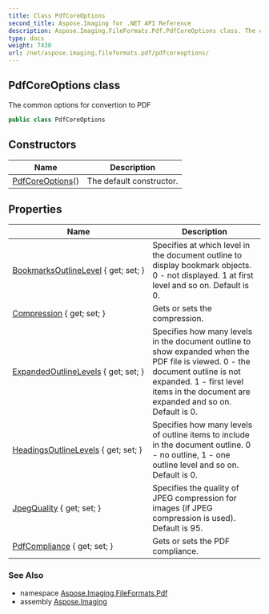 ```yaml
---
title: Class PdfCoreOptions
second_title: Aspose.Imaging for .NET API Reference
description: Aspose.Imaging.FileFormats.Pdf.PdfCoreOptions class. The common options for convertion to PDF
type: docs
weight: 7430
url: /net/aspose.imaging.fileformats.pdf/pdfcoreoptions/
---
```

## PdfCoreOptions class

The common options for convertion to PDF

```csharp
public class PdfCoreOptions
```

## Constructors

| Name | Description |
| --- | --- |
| [PdfCoreOptions](pdfcoreoptions/)() | The default constructor. |

## Properties

| Name | Description |
| --- | --- |
| [BookmarksOutlineLevel](../../aspose.imaging.fileformats.pdf/pdfcoreoptions/bookmarksoutlinelevel/) { get; set; } | Specifies at which level in the document outline to display bookmark objects. 0 - not displayed. 1 at first level and so on. Default is 0. |
| [Compression](../../aspose.imaging.fileformats.pdf/pdfcoreoptions/compression/) { get; set; } | Gets or sets the compression. |
| [ExpandedOutlineLevels](../../aspose.imaging.fileformats.pdf/pdfcoreoptions/expandedoutlinelevels/) { get; set; } | Specifies how many levels in the document outline to show expanded when the PDF file is viewed. 0 - the document outline is not expanded. 1 - first level items in the document are expanded and so on. Default is 0. |
| [HeadingsOutlineLevels](../../aspose.imaging.fileformats.pdf/pdfcoreoptions/headingsoutlinelevels/) { get; set; } | Specifies how many levels of outline items to include in the document outline. 0 - no outline, 1 - one outline level and so on. Default is 0. |
| [JpegQuality](../../aspose.imaging.fileformats.pdf/pdfcoreoptions/jpegquality/) { get; set; } | Specifies the quality of JPEG compression for images (if JPEG compression is used). Default is 95. |
| [PdfCompliance](../../aspose.imaging.fileformats.pdf/pdfcoreoptions/pdfcompliance/) { get; set; } | Gets or sets the PDF compliance. |

### See Also

* namespace [Aspose.Imaging.FileFormats.Pdf](../../aspose.imaging.fileformats.pdf/)
* assembly [Aspose.Imaging](../../)


